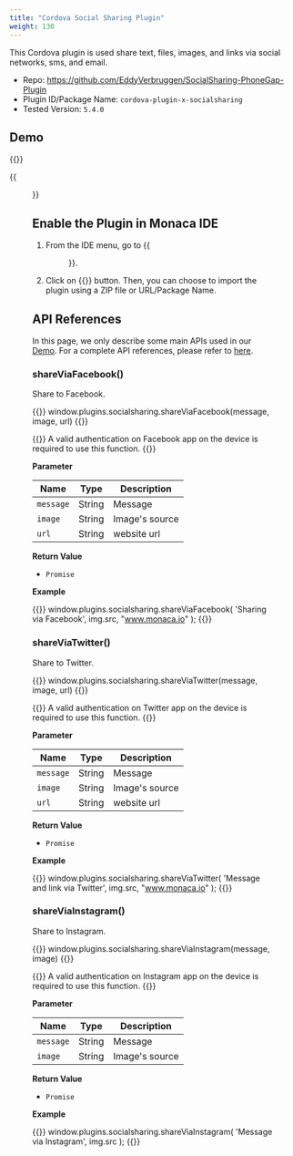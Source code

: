 ```yaml
---
title: "Cordova Social Sharing Plugin"
weight: 130
---
```


This Cordova plugin is used share text, files, images, and links via social networks, sms, and email.

- Repo: https://github.com/EddyVerbruggen/SocialSharing-PhoneGap-Plugin
- Plugin ID/Package Name: `cordova-plugin-x-socialsharing`
- Tested Version: `5.4.0`

## Demo 

{{<import pid="5b29ede3e788853905dba6d9" title="Social Sharing Demo">}}

{{<figure src="/images/samples/social_sharing.png">}}

## Enable the Plugin in Monaca IDE

1.  From the IDE menu, go to {{<menu menu1="Config" menu2="Manage Cordova Plugins">}}.

2.  Click on {{<guilabel name="Import Cordova Plugin">}} button. Then, you can choose to import the plugin using a ZIP file or URL/Package Name. 

## API References

In this page, we only describe some main APIs used in our [Demo](https://monaca.mobi/directimport?pid=5b29ede3e788853905dba6d9). For a complete API references, please refer to [here](https://github.com/EddyVerbruggen/SocialSharing-PhoneGap-Plugin).

### shareViaFacebook()

Share to Facebook. 

{{<highlight javascript>}}
window.plugins.socialsharing.shareViaFacebook(message, image, url)
{{</highlight>}}

{{<note>}}
    A valid authentication on Facebook app on the device is required to use this function. 
{{</note>}}

**Parameter**

Name | Type | Description
-----|------|-------------
`message` | String | Message
`image` | String | Image's source
`url` | String | website url

**Return Value**

- `Promise`

**Example**

{{<highlight javascript>}}
  window.plugins.socialsharing.shareViaFacebook(
    'Sharing via Facebook', 
    img.src, 
    "www.monaca.io"
  );
{{</highlight>}}

### shareViaTwitter()

Share to Twitter. 

{{<highlight javascript>}}
window.plugins.socialsharing.shareViaTwitter(message, image, url)
{{</highlight>}}

{{<note>}}
    A valid authentication on Twitter app on the device is required to use this function. 
{{</note>}}

**Parameter**

Name | Type | Description
-----|------|-------------
`message` | String | Message
`image` | String | Image's source
`url` | String | website url

**Return Value**

- `Promise`

**Example**

{{<highlight javascript>}}
  window.plugins.socialsharing.shareViaTwitter(
    'Message and link via Twitter', 
    img.src, 
    "www.monaca.io" 
  );
{{</highlight>}}

### shareViaInstagram()

Share to Instagram. 

{{<highlight javascript>}}
window.plugins.socialsharing.shareViaInstagram(message, image)
{{</highlight>}}

{{<note>}}
    A valid authentication on Instagram app on the device is required to use this function. 
{{</note>}}

**Parameter**

Name | Type | Description
-----|------|-------------
`message` | String | Message
`image` | String | Image's source

**Return Value**

- `Promise`

**Example**

{{<highlight javascript>}}
  window.plugins.socialsharing.shareViaInstagram(
    'Message via Instagram', 
    img.src
  );
{{</highlight>}}

